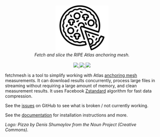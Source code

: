 <p align="center">
  <img src="/docs/logo.png" height="150"><br/>
  <i>Fetch and slice the RIPE Atlas anchoring mesh.</i><br/><br/>
  <a href="https://github.com/maxmouchet/fetchmesh/actions">
    <img src="https://github.com/maxmouchet/fetchmesh/workflows/CI/badge.svg">
  </a>
  <a href="https://codecov.io/gh/maxmouchet/fetchmesh">
    <img src="https://codecov.io/gh/maxmouchet/fetchmesh/branch/master/graph/badge.svg?token=6w9W4QBFQx">
  </a>
  <a href="https://maxmouchet.github.io/fetchmesh/stable">
    <img src="https://img.shields.io/badge/documenation-online-blue.svg?style=flat">
  </a>
</p>

fetchmesh is a tool to simplify working with Atlas [anchoring mesh](https://atlas.ripe.net/about/anchors/) measurements. It can download results concurrently, process large files in streaming without requiring a large amount of memory, and clean measurement results. It uses Facebook [Zstandard](https://facebook.github.io/zstd/) algorithm for fast data compression.

See the [issues](https://github.com/maxmouchet/fetchmesh/issues) on GitHub to see what is broken / not currently working.

See the [documentation](https://maxmouchet.github.io/fetchmesh) for installation instructions and more.

*Logo: Pizza by Denis Shumaylov from the Noun Project (Creative Commons).*

